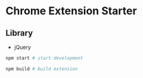 # Chrome Extension Starter

## Library

- jQuery

```sh
npm start # start development
```

```sh
npm build # build extension
```
